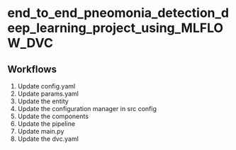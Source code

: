# end_to_end_pneomonia_detection_deep_learning_project_using_MLFLOW_DVC


## Workflows

1. Update config.yaml
2. Update params.yaml
3. Update the entity 
4. Update the configuration manager in src config
5. Update the components
6. Update the pipeline
7. Update main.py
8. Update the dvc.yaml
